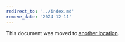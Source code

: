 ```yaml
---
redirect_to: '../index.md'
remove_date: '2024-12-11'
---
```


This document was moved to [another location](../index.md).

<!-- This redirect file can be deleted after <2024-12-11>. -->
<!-- Redirects that point to other docs in the same project expire in three months. -->
<!-- Redirects that point to docs in a different project or site (link is not relative and starts with `https:`) expire in one year. -->
<!-- Before deletion, see: https://docs.gitlab.com/ee/development/documentation/redirects.html -->
